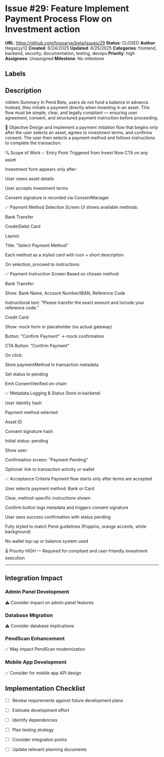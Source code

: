 # Issue #29: Feature Implement Payment Process Flow on Investment action

**URL**: https://github.com/hossaryp/beta/issues/29
**Status**: CLOSED
**Author**: Hegazyy12
**Created**: 6/24/2025
**Updated**: 6/25/2025
**Categories**: frontend, backend, security, documentation, testing, devops
**Priority**: high
**Assignees**: Unassigned
**Milestone**: No milestone

## Labels


## Description
roblem Summary
In Pend Beta, users do not fund a balance in advance. Instead, they initiate a payment directly when investing in an asset. This flow must be simple, clear, and legally compliant — ensuring user agreement, consent, and structured payment instruction before proceeding.

🎯 Objective
Design and implement a payment initiation flow that begins only after the user selects an asset, agrees to investment terms, and confirms consent. The user then selects a payment method and follows instructions to complete the transaction.

🔍 Scope of Work
✅ Entry Point
Triggered from Invest Now CTA on any asset

Investment form appears only after:

User views asset details

User accepts investment terms

Consent signature is recorded via ConsentManager

✅ Payment Method Selection Screen
UI shows available methods:

Bank Transfer

Credit/Debit Card

Layout:

Title: "Select Payment Method"

Each method as a styled card with icon + short description

On selection, proceed to instructions

✅ Payment Instruction Screen
Based on chosen method:

Bank Transfer:

Show: Bank Name, Account Number/IBAN, Reference Code

Instructional text: “Please transfer the exact amount and include your reference code.”

Credit Card:

Show: mock form or placeholder (no actual gateway)

Button: "Confirm Payment" → mock confirmation

CTA Button: "Confirm Payment"

On click:

Store paymentMethod in transaction metadata

Set status to pending

Emit ConsentVerified on-chain

✅ Metadata Logging & Status
Store in backend:

User identity hash

Payment method selected

Asset ID

Consent signature hash

Initial status: pending

Show user:

Confirmation screen: "Payment Pending"

Optional: link to transaction activity or wallet

✅ Acceptance Criteria
 Payment flow starts only after terms are accepted

 User selects payment method: Bank or Card

 Clear, method-specific instructions shown

 Confirm button logs metadata and triggers consent signature

 User sees success confirmation with status pending

 Fully styled to match Pend guidelines (Poppins, orange accents, white background)

 No wallet top-up or balance system used

⏳ Priority
HIGH — Required for compliant and user-friendly investment execution


---

## Integration Impact

### Admin Panel Development
⚠️ Consider impact on admin panel features

### Database Migration  
⚠️ Consider database implications

### PendScan Enhancement
✅ May impact PendScan modernization

### Mobile App Development
✅ Consider for mobile app API design

## Implementation Checklist
- [ ] Review requirements against future development plans
- [ ] Estimate development effort  
- [ ] Identify dependencies
- [ ] Plan testing strategy
- [ ] Consider integration points
- [ ] Update relevant planning documents


